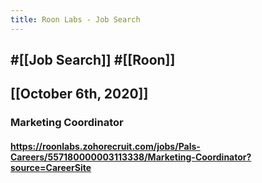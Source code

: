 ```yaml
---
title: Roon Labs - Job Search
---
```


## #[[Job Search]] #[[Roon]]

## 

## [[October 6th, 2020]]
### Marketing Coordinator
#### https://roonlabs.zohorecruit.com/jobs/Pals-Careers/557180000003113338/Marketing-Coordinator?source=CareerSite
